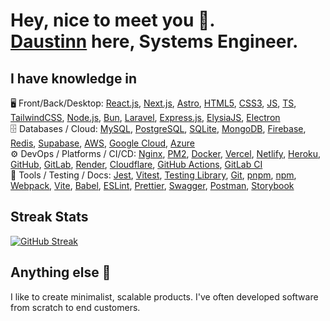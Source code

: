 
# Hey, nice to meet you 🤝. <br/> <a href='https://daustinn.com'>Daustinn</a> here, Systems Engineer.

## I have knowledge in
🖥️ Front/Back/Desktop: [React.js](https://react.dev/), [Next.js](https://nextjs.org/), [Astro](https://astro.build/), [HTML5](https://html.spec.whatwg.org/), [CSS3](https://www.w3.org/Style/CSS/), [JS](https://developer.mozilla.org/en-US/docs/Web/JavaScript), [TS](https://www.typescriptlang.org/), [TailwindCSS](https://tailwindcss.com/), [Node.js](https://nodejs.org/), [Bun](https://bun.sh/), [Laravel](https://laravel.com/), [Express.js](https://expressjs.com/), [ElysiaJS](https://elysiajs.com/), [Electron](https://www.electronjs.org/)</br>
🗄️ Databases / Cloud: [MySQL](https://www.mysql.com/), [PostgreSQL](https://www.postgresql.org/), [SQLite](https://www.sqlite.org/), [MongoDB](https://www.mongodb.com/), [Firebase](https://firebase.google.com/), [Redis](https://redis.io/), [Supabase](https://supabase.com/), [AWS](https://aws.amazon.com/), [Google Cloud](https://cloud.google.com/), [Azure](https://azure.microsoft.com/)</br>
⚙️ DevOps / Platforms / CI/CD: [Nginx](https://nginx.org/), [PM2](https://pm2.keymetrics.io/), [Docker](https://www.docker.com/), [Vercel](https://vercel.com/), [Netlify](https://www.netlify.com/), [Heroku](https://www.heroku.com/), [GitHub](https://github.com/), [GitLab](https://gitlab.com/), [Render](https://render.com/), [Cloudflare](https://www.cloudflare.com/), [GitHub Actions](https://github.com/features/actions), [GitLab CI](https://docs.gitlab.com/ee/ci/)</br>
🧪 Tools / Testing / Docs: [Jest](https://jestjs.io/), [Vitest](https://vitest.dev/), [Testing Library](https://testing-library.com/), [Git](https://git-scm.com/), [pnpm](https://pnpm.io/), [npm](https://www.npmjs.com/), [Webpack](https://webpack.js.org/), [Vite](https://vitejs.dev/), [Babel](https://babeljs.io/), [ESLint](https://eslint.org/), [Prettier](https://prettier.io/), [Swagger](https://swagger.io/), [Postman](https://www.postman.com/), [Storybook](https://storybook.js.org/)

## Streak Stats
[![GitHub Streak](https://streak-stats.demolab.com?user=daustinn&theme=javascript&border_radius=5.8&card_width=565&card_height=170)](https://git.io/streak-stats)

## Anything else 🙂
I like to create minimalist, scalable products. I've often developed software from scratch to end customers.
